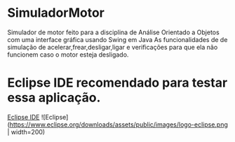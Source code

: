 # SimuladorMotor
Simulador de motor feito para a disciplina de Análise Orientado a Objetos com uma interface gráfica usando Swing em Java
As funcionalidades de de simulação de acelerar,frear,desligar,ligar e verificações para que ela não funcionem caso o motor esteja desligado.

# Eclipse IDE recomendado para testar essa aplicação.
[Eclipse IDE](https://www.eclipse.org/downloads/) ![Eclipse](https://www.eclipse.org/downloads/assets/public/images/logo-eclipse.png | width=200)
